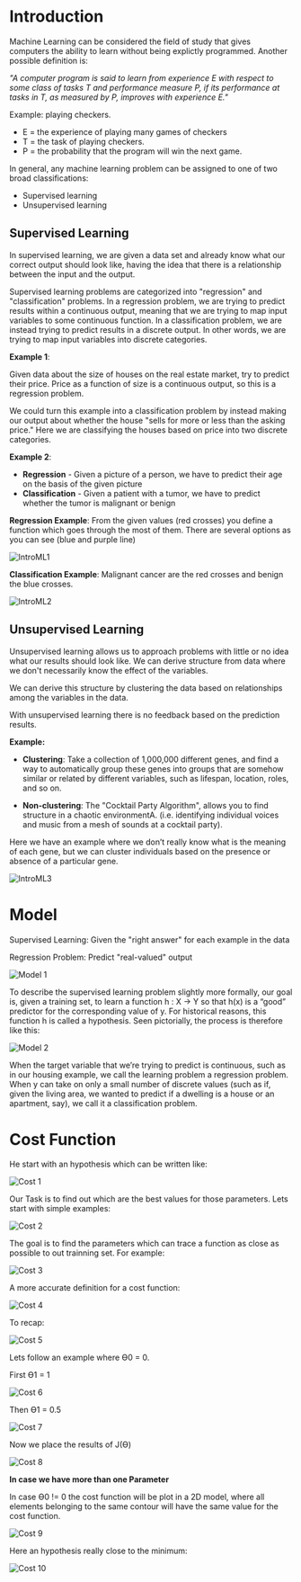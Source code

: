 # Introduction

Machine Learning can be considered the field of study that gives computers the ability to learn without being explictly programmed. Another possible definition is:

*"A computer program is said to learn from experience E with respect to some class of tasks T and performance measure P, if its performance at tasks in T, as measured by P, improves with experience E."*

Example: playing checkers.

* E = the experience of playing many games of checkers 
* T = the task of playing checkers. 
* P = the probability that the program will win the next game.

In general, any machine learning problem can be assigned to one of two broad classifications:

* Supervised learning 
* Unsupervised learning

## Supervised Learning

In supervised learning, we are given a data set and already know what our correct output should look like, having the idea that there is a relationship between the input and the output.

Supervised learning problems are categorized into "regression" and "classification" problems. In a regression problem, we are trying to predict results within a continuous output, meaning that we are trying to map input variables to some continuous function. In a classification problem, we are instead trying to predict results in a discrete output. In other words, we are trying to map input variables into discrete categories.

**Example 1**:

Given data about the size of houses on the real estate market, try to predict their price. Price as a function of size is a continuous output, so this is a regression problem.

We could turn this example into a classification problem by instead making our output about whether the house "sells for more or less than the asking price." Here we are classifying the houses based on price into two discrete categories.

**Example 2**:

* **Regression** - Given a picture of a person, we have to predict their age on the basis of the given picture 
* **Classification** - Given a patient with a tumor, we have to predict whether the tumor is malignant or benign

**Regression Example**: From the given values (red crosses) you define a function which goes through the most of them. There are several options as you can see (blue and purple line)

![IntroML1](https://github.com/ignacio-alorre/Machine-Learning/blob/master/Concepts/Images/introML1.png)

**Classification Example**: Malignant cancer are the red crosses and benign the blue crosses.

![IntroML2](https://github.com/ignacio-alorre/Machine-Learning/blob/master/Concepts/Images/introML2.png)

## Unsupervised Learning 

Unsupervised learning allows us to approach problems with little or no idea what our results should look like. We can derive structure from data where we don't necessarily know the effect of the variables. 

We can derive this structure by clustering the data based on relationships among the variables in the data. 

With unsupervised learning there is no feedback based on the prediction results. 

**Example:**

* **Clustering**: Take a collection of 1,000,000 different genes, and find a way to automatically group these genes into groups that are somehow similar or related by different variables, such as lifespan, location, roles, and so on. 

* **Non-clustering**: The "Cocktail Party Algorithm", allows you to find structure in a chaotic environmentA. (i.e. identifying individual voices and music from a mesh of sounds at a cocktail party).

Here we have an example where we don’t really know what is the meaning of each gene, but we can cluster individuals based on the presence or absence of a particular gene.

![IntroML3](https://github.com/ignacio-alorre/Machine-Learning/blob/master/Concepts/Images/introML3.png)

# Model

Supervised Learning: Given the "right answer" for each example in the data

Regression Problem: Predict "real-valued" output

![Model 1](https://github.com/ignacio-alorre/Machine-Learning/blob/master/Concepts/Images/modelML1.png)

To describe the supervised learning problem slightly more formally, our goal is, given a training set, to learn a function h : X -> Y so that h(x) is a “good” predictor for the corresponding value of y. For historical reasons, this function h is called a hypothesis. Seen pictorially, the process is therefore like this:

![Model 2](https://github.com/ignacio-alorre/Machine-Learning/blob/master/Concepts/Images/modelML2.png)

When the target variable that we’re trying to predict is continuous, such as in our housing example, we call the learning problem a regression problem. When y can take on only a small number of discrete values (such as if, given the living area, we wanted to predict if a dwelling is a house or an apartment, say), we call it a classification problem.

# Cost Function

He start with an hypothesis which can be written like:

![Cost 1](https://github.com/ignacio-alorre/Machine-Learning/blob/master/Concepts/Images/costML1.png)

Our Task is to find out which are the best values for those parameters. Lets start with simple examples:

![Cost 2](https://github.com/ignacio-alorre/Machine-Learning/blob/master/Concepts/Images/costML2.png)

The goal is to find the parameters which can trace a function as close as possible to out trainning set. For example:

![Cost 3](https://github.com/ignacio-alorre/Machine-Learning/blob/master/Concepts/Images/costML3.png)

A more accurate definition for a cost function:

![Cost 4](https://github.com/ignacio-alorre/Machine-Learning/blob/master/Concepts/Images/costML4.png)

To recap:

![Cost 5](https://github.com/ignacio-alorre/Machine-Learning/blob/master/Concepts/Images/costML5.png)

Lets follow an example where Ө0 = 0.

First Ө1 = 1

![Cost 6](https://github.com/ignacio-alorre/Machine-Learning/blob/master/Concepts/Images/costML6.png)

Then Ө1 = 0.5

![Cost 7](https://github.com/ignacio-alorre/Machine-Learning/blob/master/Concepts/Images/costML7.png)

Now we place the results of J(Ө)

![Cost 8](https://github.com/ignacio-alorre/Machine-Learning/blob/master/Concepts/Images/costML8.png)

**In case we have more than one Parameter**

In case Ө0 != 0 the cost function will be plot in a 2D model, where all elements belonging to the same contour will have the same value for the cost function.

![Cost 9](https://github.com/ignacio-alorre/Machine-Learning/blob/master/Concepts/Images/costML9.png)

Here an hypothesis really close to the minimum:

![Cost 10](https://github.com/ignacio-alorre/Machine-Learning/blob/master/Concepts/Images/costML10.png)
